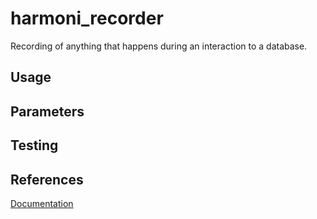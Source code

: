 # harmoni_recorder

Recording of anything that happens during an interaction to a database.


## Usage
## Parameters
## Testing
## References
[Documentation](https://harmoni.readthedocs.io/en/latest/packages/harmoni_recorder.html)
